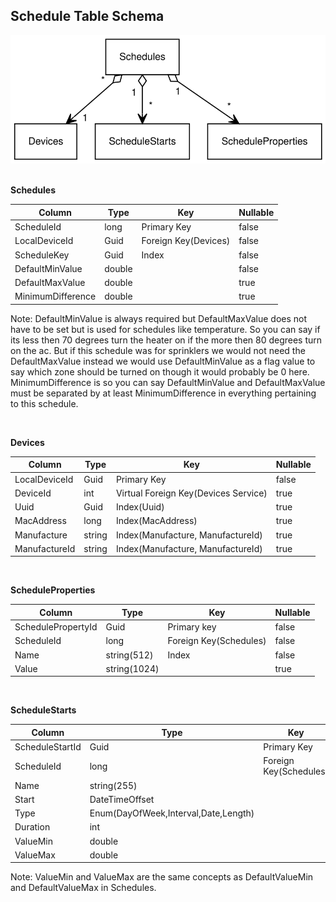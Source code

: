 ## Schedule Table Schema
![Table Relationships](Schema.svg)
<br />
<br />

__Schedules__

|Column|Type|Key|Nullable|
|--|--|--|--|
|ScheduleId|long|Primary Key|false|
|LocalDeviceId|Guid|Foreign Key(Devices)|false|
|ScheduleKey|Guid|Index|false|
|DefaultMinValue|double||false|
|DefaultMaxValue|double||true|
|MinimumDifference|double||true|

Note: DefaultMinValue is always required but DefaultMaxValue does not have to be set but is used for schedules like temperature. So you can say if its less then 70 degrees turn the heater on if the more then 80 degrees turn on the ac. But if this schedule was for sprinklers we would not need the DefaultMaxValue instead we would use DefaultMinValue as a flag value to say which zone should be turned on though it would probably be 0 here. MinimumDifference is so you can say DefaultMinValue and DefaultMaxValue must be separated by at least MinimumDifference in everything pertaining to this schedule.

<br />

__Devices__

|Column|Type|Key|Nullable|
|--|--|--|--|
|LocalDeviceId|Guid|Primary Key|false|
|DeviceId|int|Virtual Foreign Key(Devices Service)|true|
|Uuid|Guid|Index(Uuid)|true|
|MacAddress|long|Index(MacAddress)|true|
|Manufacture|string|Index(Manufacture, ManufactureId)|true|
|ManufactureId|string|Index(Manufacture, ManufactureId)|true|

<br />

__ScheduleProperties__

|Column|Type|Key|Nullable|
|--|--|--|--|
|SchedulePropertyId|Guid|Primary key|false|
|ScheduleId|long|Foreign Key(Schedules)|false|
|Name|string(512)|Index|false|
|Value|string(1024)||true|

<br />

__ScheduleStarts__

|Column|Type|Key|Nullable|
|--|--|--|--|
|ScheduleStartId|Guid|Primary Key|false|
|ScheduleId|long|Foreign Key(Schedules)|false|
|Name|string(255)||false|
|Start|DateTimeOffset||false|
|Type|Enum(DayOfWeek,Interval,Date,Length)||false|
|Duration|int||true|
|ValueMin|double||false|
|ValueMax|double||true|

Note: ValueMin and ValueMax are the same concepts as DefaultValueMin and DefaultValueMax in Schedules.